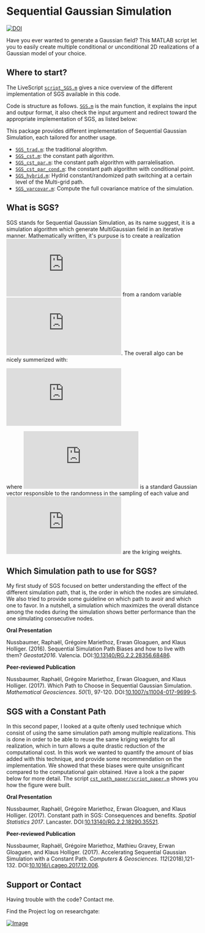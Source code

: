 # Sequential Gaussian Simulation
[![DOI](https://zenodo.org/badge/99672776.svg)](https://zenodo.org/badge/latestdoi/99672776)

Have you ever wanted to generate a Gaussian field? This MATLAB script let you to easily create multiple conditional or unconditional 2D realizations of a Gaussian model of your choice.



## Where to start?
The LiveScript [``script_SGS.m``](https://Rafnuss-phd.github.io/SGS/html/script_SGS) gives a nice overview of the different implementation of SGS available in this code. 

Code is structure as follows. [``SGS.m``](https://Rafnuss-phd.github.io/SGS/html/SGS) is the main function, it explains the input and outpur format, it also check the input argument and redirect toward the appropriate implementation of SGS, as listed below:

This package provides different implementation of Sequential Gaussian Simulation, each tailored for another usage.
- [``SGS_trad.m``](https://Rafnuss-phd.github.io/SGS/html/SGS_trad): the traditional alogrithm.
- [``SGS_cst.m``](https://Rafnuss-phd.github.io/SGS/html/SGS_cst): the constant path algorithm.
- [``SGS_cst_par.m``](https://Rafnuss-phd.github.io/SGS/html/SGS_cst_par): the constant path algorithm with parralelisation. 
- [``SGS_cst_par_cond.m``](https://Rafnuss-phd.github.io/SGS/html/SGS_cst_par_cond): the constant path algorithm with conditional point.
- [``SGS_hybrid.m``](https://Rafnuss-phd.github.io/SGS/html/SGS_hybrid): Hydrid constant/randomized path switching at a certain level of the Multi-grid path.
- [``SGS_varcovar.m``](https://Rafnuss-phd.github.io/SGS/html/SGS_varcovar): Compute the full covariance matrice of the simulation.



## What is SGS?
SGS stands for Sequential Gaussian Simulation, as its name suggest, it is a simulation algorithm which generate MultiGaussian field in an iterative manner. Mathematically written, it's purpuse is to create a realization ![equation](http://latex.codecogs.com/gif.latex?z%5E%7B%28l%29%7D%28%5Cmathbf%7Bu%7D%29) from a random variable ![equation](http://latex.codecogs.com/gif.latex?Z%28%5Cmathbf%7Bu%7D%29%20%5Csim%20%5Cmathcal%7BN%7D%28%5Cboldsymbol%5Cmu_Z%2C%20%5Cboldsymbol%7BC%7D_Z%29). The overall algo can be nicely summerized with:

![equation](http://latex.codecogs.com/gif.latex?Z%20%28%5Cboldsymbol%7Bu%7D_i%29%20%3D%20%5Csum_%7Bj%3D1%7D%5E%7Bi-1%7D%20%5Clambda_j%28%5Cboldsymbol%7Bu%7D_i%29%20Z%28%5Cboldsymbol%7Bu%7D_j%29%20&plus;%20%5Csigma_E%20%28%5Cboldsymbol%7Bu%7D_i%29%20U%28%5Cboldsymbol%7Bu%7D_i%29%2C%20%5Cquad%20%5Cforall%20i%3D1%2C%20%5Cldots%2C%20n%2C)

where ![equation](http://latex.codecogs.com/gif.latex?U) is a standard Gaussian vector responsible to the randomness in the sampling of each value and ![equation](http://latex.codecogs.com/gif.latex?%5Clambda_j) are the kriging weights.



## Which Simulation path to use for SGS?
My first study of SGS focused on better understanding the effect of the different simulation path, that is, the order in which the nodes are simulated. We also tried to provide some guideline on which path to avoir and which one to favor. In a nutshell, a simulation which maximizes the overall distance among the nodes during the simulation shows better performance than the one simulating consecutive nodes. 

**Oral Presentation**

Nussbaumer, Raphaël, Grégoire Mariethoz, Erwan Gloaguen, and Klaus Holliger. (2016). Sequential Simulation Path Biases and how to live with them? *Geostat2016*. Valencia. DOI:[10.13140/RG.2.2.28356.68486](10.13140/RG.2.2.28356.68486).

**Peer-reviewed Publication**

Nussbaumer, Raphaël, Grégoire Mariethoz, Erwan Gloaguen, and Klaus Holliger. (2017). Which Path to Choose in Sequential Gaussian Simulation. _Mathematical Geosciences_. *50*(1), 97-120. DOI:[10.1007/s11004-017-9699-5](http://doi.org/10.1007/s11004-017-9699-5).


## SGS with a Constant Path
In this second paper, I looked at a quite oftenly used technique which consist of using the same simulation path among multiple realizations. This is done in order to be able to reuse the same kriging weights for all realization, which in turn allows a quite drastic reduction of the computational cost. In this work we wanted to quantify the amount of bias added with this technique, and provide some recommendation on the implementation. We showed that these biases were quite unsignificant compared to the computational gain obtained. Have a look a the paper below for more detail. The script [``cst_path_paper/script_paper.m``](https://Rafnuss-phd.github.io/SGS/cst_path_paper/html/script_paper) shows you how the figure were built.


**Oral Presentation**

Nussbaumer, Raphaël, Grégoire Mariethoz, Erwan Gloaguen, and Klaus Holliger. (2017). Constant path in SGS: Consequences and benefits. *Spatial Statistics 2017*. Lancaster. DOI:[10.13140/RG.2.2.18290.35521](http://doi.org/10.13140/RG.2.2.18290.35521).

**Peer-reviewed Publication**

Nussbaumer, Raphaël, Grégoire Mariethoz, Mathieu Gravey, Erwan Gloaguen, and Klaus Holliger. (2017). Accelerating Sequential Gaussian Simulation with a Constant Path. *Computers & Geosciences*. *112*(2018),121-132. DOI:[10.1016/j.cageo.2017.12.006](http://doi.org/10.1016/j.cageo.2017.12.006).


## Support or Contact
Having trouble with the code? Contact me.

Find the Project log on researchgate:

[![Image](https://upload.wikimedia.org/wikipedia/commons/a/aa/ResearchGate_Logo.png)](https://www.researchgate.net/project/Simulation-Path-in-Sequential-Gaussian-Simulation)
